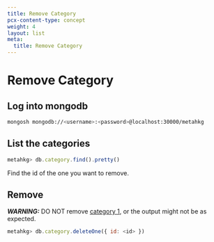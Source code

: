 ```yaml
---
title: Remove Category
pcx-content-type: concept
weight: 4
layout: list
meta:
  title: Remove Category
---
```


# Remove Category

## Log into mongodb

```bash
mongosh mongodb://<username>:<password>@localhost:30000/metahkg
```

## List the categories

```javascript
metahkg> db.category.find().pretty()
```

Find the id of the one you want to remove.

## Remove

**_WARNING:_** DO NOT remove [category 1](../category1), or the output might not be as expected.

```javascript
metahkg> db.category.deleteOne({ id: <id> })
```
